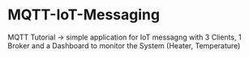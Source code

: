 # MQTT-IoT-Messaging
 MQTT Tutorial -> simple application for IoT messagng with 3 Clients, 1 Broker and a Dashboard to monitor the System (Heater, Temperature)
